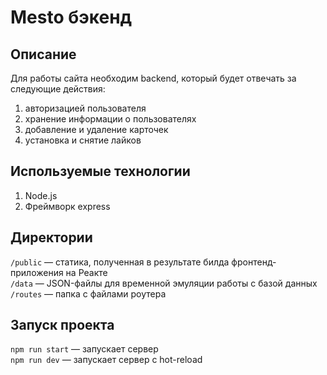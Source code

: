# Mesto бэкенд

## Описание

Для работы сайта необходим backend, который будет отвечать за следующие действия:

1. авторизацией пользователя
2. хранение информации о пользователях
3. добавление и удаление карточек
4. установка и снятие лайков

## Используемые технологии

1. Node.js
2. Фреймворк express

## Директории

`/public` — статика, полученная в результате билда фронтенд-приложения на Реакте  
`/data` — JSON-файлы для временной эмуляции работы с базой данных  
`/routes` — папка с файлами роутера

## Запуск проекта

`npm run start` — запускает сервер  
`npm run dev` — запускает сервер с hot-reload
